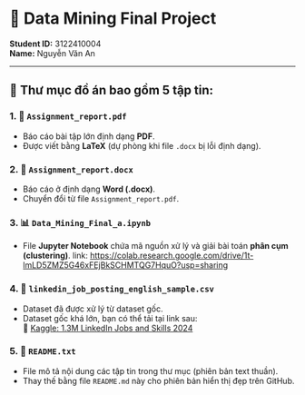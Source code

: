 # 📘 Data Mining Final Project

**Student ID:** 3122410004  
**Name:** Nguyễn Văn An

---

## 📁 Thư mục đồ án bao gồm 5 tập tin:

### 1. 📄 `Assignment_report.pdf`
- Báo cáo bài tập lớn định dạng **PDF**.
- Được viết bằng **LaTeX** (dự phòng khi file `.docx` bị lỗi định dạng).

### 2. 📝 `Assignment_report.docx`
- Báo cáo ở định dạng **Word (.docx)**.
- Chuyển đổi từ file `Assignment_report.pdf`.

### 3. 📊 `Data_Mining_Final_a.ipynb`
- File **Jupyter Notebook** chứa mã nguồn xử lý và giải bài toán **phân cụm (clustering)**. link: https://colab.research.google.com/drive/1t-lmLD5ZMZ5G46xFEjBkSCHMTQG7HquO?usp=sharing

### 4. 📂 `linkedin_job_posting_english_sample.csv`
- Dataset đã được xử lý từ dataset gốc.
- Dataset gốc khá lớn, bạn có thể tải tại link sau:  
  🔗 [Kaggle: 1.3M LinkedIn Jobs and Skills 2024](https://www.kaggle.com/datasets/asaniczka/1-3m-linkedin-jobs-and-skills-2024/data)

### 5. 📄 `README.txt`
- File mô tả nội dung các tập tin trong thư mục (phiên bản text thuần).
- Thay thế bằng file `README.md` này cho phiên bản hiển thị đẹp trên GitHub.



